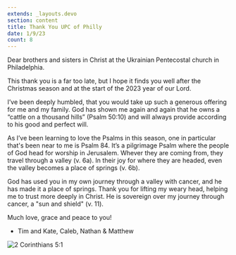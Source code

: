 ```yaml
---
extends: _layouts.devo
section: content
title: Thank You UPC of Philly
date: 1/9/23
count: 8
---
```


Dear brothers and sisters in Christ at the Ukrainian Pentecostal church in Philadelphia.

This thank you is a far too late, but I hope it finds you well after the Christmas season and at the start of the 2023 year of our Lord.

I’ve been deeply humbled, that you would take up such a generous offering for me and my family. God has shown me again and again that he owns a “cattle on a thousand hills” (Psalm 50:10) and will always provide according to his good and perfect will.

As I’ve been learning to love the Psalms in this season, one in particular that's been near to me is Psalm 84. It’s a pilgrimage Psalm where the people of God head for worship in Jerusalem. Whever they are coming from, they travel through a valley (v. 6a). In their joy for where they are headed, even the valley becomes a place of springs (v. 6b).

God has used you in my own journey through a valley with cancer, and he has made it a place of springs. Thank you for lifting my weary head, helping me to trust more deeply in Christ. He is sovereign over my journey through cancer, a "sun and shield" (v. 11).

Much love, grace and peace to you!
- Tim and Kate, Caleb, Nathan & Matthew

<img alt="2 Corinthians 5:1" src="/assets/images/xmas22.jpg" />
